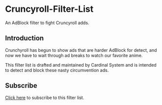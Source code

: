 # Cruncyroll-Filter-List

An AdBlock filter to fight Cruncyroll adds.

## Introduction

Crunchyroll has begun to show ads that are harder AdBlock for detect, and now we have to wait through ad breaks to watch our favorite anime.

This filter list is drafted and maintained by Cardinal System and is intended to detect and block these nasty circumvention ads.

## Subscribe

[Click here](https://subscribe.adblockplus.org?location=https%3A%2F%2Fraw.githubusercontent.com%2FTheCardinalSystem%2FCruncyroll-Filter-List%2Fmaster%2Fenglish.txt&amp;title=Crunchyroll%20Anti-Circumvention%20filters) to subscribe to this filter list.
